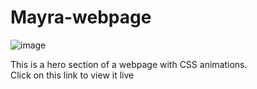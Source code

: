 # Mayra-webpage

![image](https://user-images.githubusercontent.com/86451863/175007131-d635fe56-1aa4-401e-b9aa-a0d63f713696.png)

This is a hero section of a webpage with CSS animations.<br>
Click on this link to view it live
